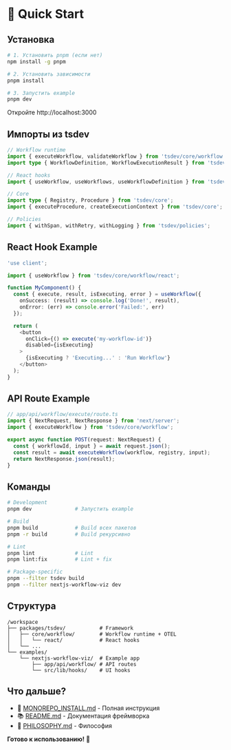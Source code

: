 # 🚀 Quick Start

## Установка

```bash
# 1. Установить pnpm (если нет)
npm install -g pnpm

# 2. Установить зависимости
pnpm install

# 3. Запустить example
pnpm dev
```

Откройте http://localhost:3000

## Импорты из tsdev

```typescript
// Workflow runtime
import { executeWorkflow, validateWorkflow } from 'tsdev/core/workflow';
import type { WorkflowDefinition, WorkflowExecutionResult } from 'tsdev/core/workflow';

// React hooks
import { useWorkflow, useWorkflows, useWorkflowDefinition } from 'tsdev/core/workflow/react';

// Core
import type { Registry, Procedure } from 'tsdev/core';
import { executeProcedure, createExecutionContext } from 'tsdev/core';

// Policies
import { withSpan, withRetry, withLogging } from 'tsdev/policies';
```

## React Hook Example

```typescript
'use client';

import { useWorkflow } from 'tsdev/core/workflow/react';

function MyComponent() {
  const { execute, result, isExecuting, error } = useWorkflow({
    onSuccess: (result) => console.log('Done!', result),
    onError: (err) => console.error('Failed:', err)
  });

  return (
    <button 
      onClick={() => execute('my-workflow-id')}
      disabled={isExecuting}
    >
      {isExecuting ? 'Executing...' : 'Run Workflow'}
    </button>
  );
}
```

## API Route Example

```typescript
// app/api/workflow/execute/route.ts
import { NextRequest, NextResponse } from 'next/server';
import { executeWorkflow } from 'tsdev/core/workflow';

export async function POST(request: NextRequest) {
  const { workflowId, input } = await request.json();
  const result = await executeWorkflow(workflow, registry, input);
  return NextResponse.json(result);
}
```

## Команды

```bash
# Development
pnpm dev              # Запустить example

# Build
pnpm build            # Build всех пакетов
pnpm -r build         # Build рекурсивно

# Lint
pnpm lint             # Lint
pnpm lint:fix         # Lint + fix

# Package-specific
pnpm --filter tsdev build
pnpm --filter nextjs-workflow-viz dev
```

## Структура

```
/workspace
├── packages/tsdev/           # Framework
│   ├── core/workflow/        # Workflow runtime + OTEL
│   │   └── react/            # React hooks
│   └── ...
└── examples/
    └── nextjs-workflow-viz/  # Example app
        ├── app/api/workflow/ # API routes
        └── src/lib/hooks/    # UI hooks
```

## Что дальше?

- 📖 [MONOREPO_INSTALL.md](./MONOREPO_INSTALL.md) - Полная инструкция
- 📚 [README.md](./README.md) - Документация фреймворка
- 🎯 [PHILOSOPHY.md](./PHILOSOPHY.md) - Философия

**Готово к использованию!** 🎉
